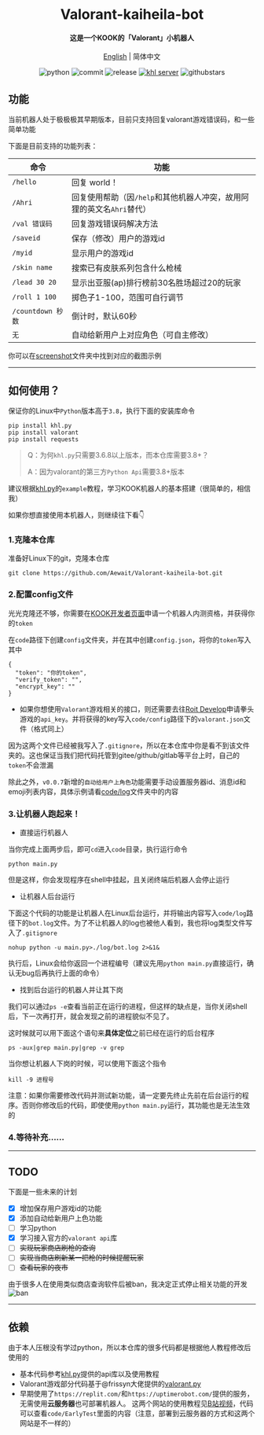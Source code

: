 


<h1 align="center">Valorant-kaiheila-bot</h1>


<h4 align="center">这是一个KOOK的「Valorant」小机器人</h4>



<div align="center">
  
[English](./README_EN.md) | 简体中文

  
![python](https://img.shields.io/badge/Python-3.8%2B-green) ![commit](https://img.shields.io/github/last-commit/Aewait/Valorant-kaiheila-bot) ![release](https://img.shields.io/github/v/release/Aewait/Valorant-kaiheila-bot)
[![khl server](https://www.kaiheila.cn/api/v3/badge/guild?guild_id=3566823018281801&style=3)](https://kaihei.co/oqz7Xg) ![githubstars](https://img.shields.io/github/stars/Aewait/Valorant-kaiheila-bot?style=social)
</div>

## 功能
当前机器人处于极极极其早期版本，目前只支持回复valorant游戏错误码，和一些简单功能

下面是目前支持的功能列表：

| 命令              | 功能                                                         |
| ----------------- | ------------------------------------------------------------ |
| `/hello`          | 回复 world！                                                 |
| `/Ahri`           | 回复使用帮助（因`/help`和其他机器人冲突，故用阿狸的英文名`Ahri`替代） |
| `/val 错误码`     | 回复游戏错误码解决方法                                       |
| `/saveid`         | 保存（修改）用户的游戏id                                     |
| `/myid`           | 显示用户的游戏id                                             |
| `/skin name`      | 搜索已有皮肤系列包含什么枪械                                 |
| `/lead 30 20`     | 显示出亚服(ap)排行榜前30名胜场超过20的玩家                   |
| `/roll 1 100`     | 掷色子1-100，范围可自行调节                                  |
| `/countdown 秒数` | 倒计时，默认60秒                                             |
|         `无`         | 自动给新用户上对应角色（可自主修改）                           |

你可以在[screenshot](./screenshot)文件夹中找到对应的截图示例

----

## 如何使用？

保证你的Linux中`Python`版本高于`3.8`，执行下面的安装库命令

~~~
pip install khl.py
pip install valorant
pip install requests
~~~

> Q：为何`khl.py`只需要3.6.8以上版本，而本仓库需要3.8+？
>
> A：因为valorant的第三方`Python Api`需要3.8+版本

建议根据[khl.py](https://github.com/TWT233/khl.py)的`example`教程，学习KOOK机器人的基本搭建（很简单的，相信我）

如果你想直接使用本机器人，则继续往下看👇

### 1.克隆本仓库

准备好Linux下的git，克隆本仓库

~~~
git clone https://github.com/Aewait/Valorant-kaiheila-bot.git
~~~

### 2.配置config文件

光光克隆还不够，你需要在[KOOK开发者页面](https://developer.kaiheila.cn/doc/intro)申请一个机器人内测资格，并获得你的`token`

在`code`路径下创建`config`文件夹，并在其中创建`config.json`，将你的`token`写入其中

~~~
{
  "token": "你的token",
  "verify_token": "",
  "encrypt_key": ""
}
~~~

* 如果你想使用`Valorant`游戏相关的接口，则还需要去往[Roit Develop](https://developer.riotgames.com/)申请拳头游戏的`api_key`。并将获得的key写入`code/config`路径下的`valorant.json`文件（格式同上）

因为这两个文件已经被我写入了`.gitignore`，所以在本仓库中你是看不到该文件夹的。这也保证当我们把代码托管到gitee/github/gitlab等平台上时，自己的`token`不会泄漏

除此之外，`v0.0.7`新增的`自动给用户上角色`功能需要手动设置服务器id、消息id和emoji列表内容，具体示例请看[code/log](./code/log)文件夹中的内容

### 3.让机器人跑起来！


* 直接运行机器人

当你完成上面两步后，即可`cd`进入`code`目录，执行运行命令

~~~
python main.py
~~~

但是这样，你会发现程序在shell中挂起，且关闭终端后机器人会停止运行

* 让机器人后台运行

下面这个代码的功能是让机器人在Linux后台运行，并将输出内容写入`code/log`路径下的`bot.log`文件。为了不让机器人的log也被他人看到，我也将log类型文件写入了`.gitignore`
```
nohup python -u main.py>./log/bot.log 2>&1&
```
执行后，Linux会给你返回一个进程编号（建议先用`python main.py`直接运行，确认无bug后再执行上面的命令）

* 找到后台运行的机器人并让其下岗

我们可以通过`ps -e`查看当前正在运行的进程，但这样的缺点是，当你关闭shell后，下一次再打开，就会发现之前的进程貌似不见了。

这时候就可以用下面这个语句来**具体定位**之前已经在运行的后台程序

~~~
ps -aux|grep main.py|grep -v grep 
~~~

当你想让机器人下岗的时候，可以使用下面这个指令

```
kill -9 进程号
```

注意：如果你需要修改代码并测试新功能，请一定要先终止先前在后台运行的程序。否则你修改后的代码，即使使用`python main.py`运行，其功能也是无法生效的

### 4.等待补充……

----

## TODO

下面是一些未来的计划

- [x] 增加保存用户游戏id的功能
- [x] 添加自动给新用户上色功能
- [ ] 学习python
- [x] 学习接入官方的`valorant api`库
- [ ] ~~实现玩家商店刷枪的查询~~
- [ ] ~~实现当商店刷新某一把枪的时候提醒玩家~~
- [ ] ~~查看玩家的夜市~~

由于很多人在使用类似商店查询软件后被ban，我决定正式停止相关功能的开发
![ban](https://s1.ax1x.com/2022/07/07/jwNGMF.png)

---

## 依赖

由于本人压根没有学过python，所以本仓库的很多代码都是根据他人教程修改后使用的
* 基本代码参考[khl.py](https://github.com/TWT233/khl.py)提供的api库以及使用教程
* Valorant游戏部分代码基于@frissyn大佬提供的[valorant.py](https://github.com/frissyn/valorant.py/)
* 早期使用了`https://replit.com/`和`https://uptimerobot.com/`提供的服务，无需使用**云服务器**也可部署机器人。
这两个网站的使用教程见[B站视频](https://www.bilibili.com/video/BV12U4y1g7JY?spm_id_from=333.1007.top_right_bar_window_history.content.click)，代码可以查看`code/EarlyTest`里面的内容（注意，部署到云服务器的方式和这两个网站是不一样的）


